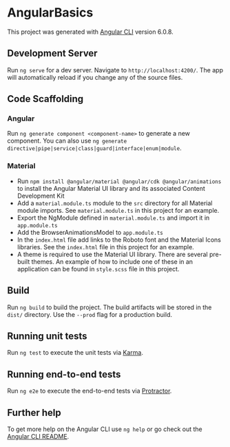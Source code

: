 # AngularBasics

This project was generated with [Angular CLI](https://github.com/angular/angular-cli) version 6.0.8.

## Development Server

Run `ng serve` for a dev server. Navigate to `http://localhost:4200/`. The app will automatically 
reload if you change any of the source files.

## Code Scaffolding

### Angular

Run `ng generate component <component-name>` to generate a new component. You can also use 
`ng generate directive|pipe|service|class|guard|interface|enum|module`.

### Material

* Run `npm install @angular/material @angular/cdk @angular/animations` to install the Angular Material UI library 
and its associated Content Development Kit
* Add a `material.module.ts` module to the `src` directory for all Material module imports.  See `material.module.ts`
in this project for an example.
* Export the NgModule defined in `material.module.ts` and import it in `app.module.ts`
* Add the BrowserAnimationsModel to `app.module.ts`
* In the `index.html` file add links to the Roboto font and the Material Icons libraries.
See the `index.html` file in this project for an example.
* A theme is required to use the Material UI library.  There are several pre-built themes.
An example of how to include one of these in an application can be found in `style.scss`
file in this project.

## Build

Run `ng build` to build the project. The build artifacts will be stored in the `dist/` directory. 
Use the `--prod` flag for a production build.

## Running unit tests

Run `ng test` to execute the unit tests via [Karma](https://karma-runner.github.io).

## Running end-to-end tests

Run `ng e2e` to execute the end-to-end tests via [Protractor](http://www.protractortest.org/).

## Further help

To get more help on the Angular CLI use `ng help` or go check out the 
[Angular CLI README](https://github.com/angular/angular-cli/blob/master/README.md).
